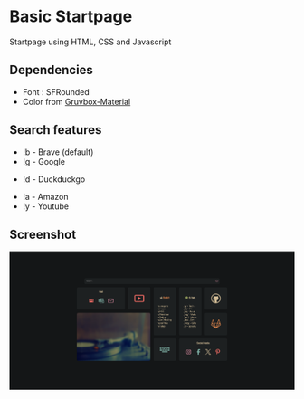 # Basic Startpage
Startpage using HTML, CSS and Javascript

## Dependencies
- Font : SFRounded
- Color from [Gruvbox-Material](https://github.com/sainnhe/gruvbox-material)

## Search features
- !b - Brave (default)
- !g - Google
* !d - Duckduckgo
- !a - Amazon
- !y - Youtube

## Screenshot
![Screenshot](./assets/startpage_1.png)
